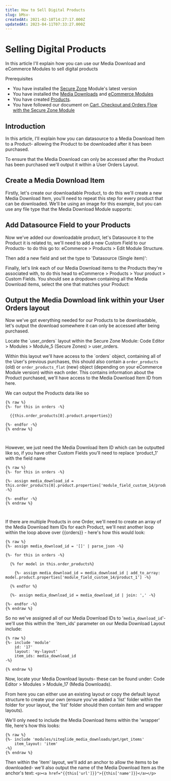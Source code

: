 ```yaml
---
title: How to Sell Digital Products
slug: bMsv-
createdAt: 2021-02-18T14:27:17.000Z
updatedAt: 2023-04-11T07:33:27.000Z
---
```


# Selling Digital Products

In this article I'll explain how you can use our Media Download and eCommerce Modules to sell digital products

Prerequisites

* You have installed the [Secure Zone](https://help.siteglide.com/article/138-secure-zones-getting-started) Module's latest version
* You have installed the [Media Downloads](https://help.siteglide.com/article/131-modules-getting-started#2-introduction) and [eCommerce Modules](https://help.siteglide.com/article/200-getting-started-with-siteglide-ecommerce)
* You have created [Products](https://help.siteglide.com/article/196-products-introduction).
* You have followed our document on [Cart, Checkout and Orders Flow with the Secure Zone Module](https://developers.siteglide.com/cart-checkout-and-orders-flow-with-secure-zones-module-tutorial)

## Introduction

In this article, I'll explain how you can datasource to a Media Download Item to a Product- allowing the Product to be downloaded after it has been purchased.

To ensure that the Media Download can only be accessed after the Product has been purchased we'll output it within a User Orders Layout.

## Create a Media Download Item

Firstly, let's create our downloadable Product, to do this we'll create a new Media Download Item, you'll need to repeat this step for every product that can be downloaded. We'll be using an image for this example, but you can use any file type that the Media Download Module supports:

<!-- ![](https://downloads.intercomcdn.com/i/o/281987312/276f86517ceb3702cacb4cf4/image.png) -->

## Add Datasource Field to your Products

Now we've added our downloadable product, let's Datasource it to the Product it is related to, we'll need to add a new Custom Field to our Products- to do this go to: eCommerce > Products > Edit Module Structure.

Then add a new field and set the type to 'Datasource (Single item)':

<!-- ![](https://downloads.intercomcdn.com/i/o/281989245/440105b971b7e66ded883fcf/image.png) -->

Finally, let's link each of our Media Download items to the Products they're associated with, to do this head to eCommerce > Products > Your product > Custom Fields. You should see a dropdown containing all the Media Download items, select the one that matches your Product:

<!-- ![](https://downloads.intercomcdn.com/i/o/281991245/b8d68e41e393253eb192b2d2/image.png) -->

## Output the Media Download link within your User Orders layout

Now we've got everything needed for our Products to be downloadable, let's output the download somewhere it can only be accessed after being purchased.

Locate the \`user\_orders\` layout within the Secure Zone Module: Code Editor > Modules > Module\_5 (Secure Zones) > user\_orders.

Within this layout we'll have access to the \`orders\` object, containing all of the User's previous purchases, this should also contain a `order_products` (old) or `order_products_flat` (new) object (depending on your eCommerce Module version) within each order. This contains information about the Product purchased, we'll have access to the Media Download Item ID from here.

We can output the Products data like so

```liquid
{% raw %}
{%- for this in orders -%}

  {{this.order_products[0].product.properties}}

{%- endfor -%}
{% endraw %}



```

However, we just need the Media Download Item ID which can be outputted like so, if you have other Custom Fields you'll need to replace 'product\_1' with the field name

```liquid
{% raw %}
{%- for this in orders -%}

{%- assign media_download_id = this.order_products[0].product.properties['module_field_custom_14/product_1'] -%}

{%- endfor -%}
{% endraw %}



```

If there are multiple Products in one Order, we'll need to create an array of the Media Download Item IDs for each Product, we'll nest another loop within the loop above over \{{orders\}} - here's how this would look:

```liquid
{% raw %}
{%- assign media_download_id = '[]' | parse_json -%}

{%- for this in orders -%} 
 
  {% for model in this.order_products%}
       
    {%- assign media_download_id = media_download_id | add_to_array: model.product.properties['module_field_custom_14/product_1'] -%}
      
  {% endfor %}

  {%- assign media_download_id = media_download_id | join: ',' -%}

{%- endfor -%}
{% endraw %}

```

So no we've assigned all of our Media Download IDs to '`media_download_id`'- we'll use this within the 'item\_ids' parameter on our Media Download Layout include:

```liquid
{% raw %}
{%- include 'module'
    id: '17'
    layout: 'my-layout'
    item_ids: media_download_id 
-%}

{% endraw %}
```

Now, locate your Media Download layouts- these can be found under: Code Editor > Modules > Module\_17 (Media Downloads).

From here you can either use an existing layout or copy the default layout structure to create your own (ensure you've added a 'list' folder within the folder for your layout, the 'list' folder should then contain item and wrapper layouts).

We'll only need to include the Media Download Items within the 'wrapper' file, here's how this looks:

```liquid
{% raw %}
{%- include 'modules/siteglide_media_downloads/get/get_items'
    item_layout: 'item' 
-%}
{% endraw %}
```

Then within the 'item' layout, we'll add an anchor to allow the items to be downloaded- we'll also output the name of the Media Download Item as the anchor's text: `<p><a href="{{this['url']}}">{{this['name']}}</a></p>`

